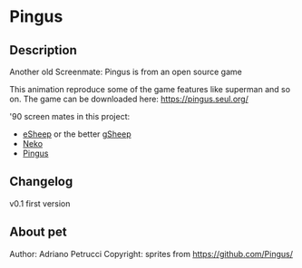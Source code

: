 # Pingus

## Description
Another old Screenmate: Pingus is from an open source game

This animation reproduce some of the game features like superman and so on.
The game can be downloaded here: https://pingus.seul.org/

'90 screen mates in this project:
- [eSheep](../esheep64) or the better [gSheep](../gsheep-green)
- [Neko](../neko)
- [Pingus](../neko)


## Changelog
v0.1 first version

## About pet
Author: Adriano Petrucci
Copyright: sprites from https://github.com/Pingus/
